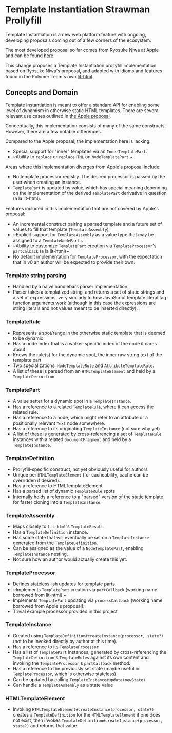 # Template Instantiation Strawman Prollyfill

Template Instantiation is a new web platform feature with ongoing, developing
proposals coming out of a few corners of the ecosystem.

The most developed proposal so far comes from Ryosuke Niwa at Apple and can be
found [here](https://github.com/w3c/webcomponents/blob/gh-pages/proposals/Template-Instantiation.md).

This change proposes a Template Instantiation prollyfill implementation based
on Ryosuke Niwa's proposal, and adapted with idioms and features found in
the Polymer Team's own [lit-html](https://github.com/polymerlabs/lit-html).

## Concepts and Domain

Template Instantiation is meant to offer a standard API for enabling some
level of dynamism in otherwise static HTML templates. There are several
relevant use cases outlined in [the Apple proposal](https://github.com/w3c/webcomponents/blob/gh-pages/proposals/Template-Instantiation.md#2-use-cases).

Conceptually, this implementation consists of many of the same constructs.
However, there are a few notable differences.

Compared to the Apple proposal, the implementation here is lacking:

 - Special support for "inner" templates via an `InnerTemplatePart`.
 - ~Ability to `replace` or `replaceHTML` on `NodeTemplatePart`.~

Areas where this implementation diverges from Apple's proposal include:

 - No template processor registry. The desired processor is passed by the user
   when creating an instance.
 - `TemplatePart` is updated by value, which has special meaning depending on
   the implementation of the derived `TemplatePart` derivative in question
   (a la lit-html).

Features included in this implementation that are not covered by Apple's
proposal:

 - An incremental construct pairing a parsed template and a future set of
   values to fill that template (`TemplateAssembly`)
 - ~Explicit support for `TemplateAssembly` as a value type that may be assigned
   to a `TemplateNodePart`.~
 - ~Ability to customize `TemplatePart` creation via `TemplateProcessor`'s
   `partCalback` (a la lit-html)~
 - No default implementation for `TemplateProcessor`, with the expectation that
   in v0 an author will be expected to provide their own.

### Template string parsing

 - Handled by a naive handlebars parser implementation.
 - Parser takes a templatized string, and returns a set of static strings and
   a set of expressions, very similarly to how JavaScript template literal
   tag function arguments work (although in this case the expressions are
   string literals and not values meant to be inserted directly).

### TemplateRule

 - Represents a spot/range in the otherwise static template that is deemed to
   be dynamic
 - Has a node index that is a walker-specific index of the node it cares about
 - Knows the rule(s) for the dynamic spot, the inner raw string text of
   the template part
 - Two specializations: `NodeTemplateRule` and `AttributeTemplateRule`.
 - A list of these is parsed from an `HTMLTemplateElement` and held by a
   `TemplateDefinition`

### TemplatePart

 - A value setter for a dynamic spot in a `TemplateInstance`.
 - Has a reference to a related `TemplateRule`, where it can access the
   related rule.
 - Has a reference to a node, which might refer to an attribute or a
   positionally relevant `Text` node somewhere.
 - Has a reference to its originating `TemplateInstance` (not sure why yet)
 - A list of these is generated by cross-referencing a set of `TemplateRule`
   instances with a related `DocumentFragment` and held by a
   `TemplateInstance`.

### TemplateDefinition

 - Prollyfill-specific construct, not yet obviously useful for authors
 - Unique per `HTMLTemplateElement` (for cacheability, cache can be overridden
   if desired).
 - Has a reference to HTMLTemplateElement
 - Has a parsed list of dynamic `TemplateRule` spots
 - Internally holds a reference to a "parsed" version of the static template
   for faster cloning into a `TemplateInstance`.

### TemplateAssembly

 - Maps closely to `lit-html`'s `TemplateResult`.
 - Has a `TemplateDefinition` instance.
 - Has some state that will eventually be set on a `TemplateInstance` generated
   from the `TemplateDefinition`.
 - Can be assigned as the value of a `NodeTemplatePart`, enabling
   `TemplateInstance` nesting.
 - Not sure how an author would actually create this yet.

### TemplateProcessor

 - Defines stateless-ish updates for template parts.
 - ~Implements `TemplatePart` creation via `partCallback` (working name
   borrowed from lit-html).~
 - Implements `TemplatePart` updating via `processCallback` (working name
   borrowed from Apple's proposal).
 - Trivial example processor provided in this project

### TemplateInstance

 - Created using `TemplateDefinition#createInstance(processor, state?)` (not
   to be invoked directly by author at this time).
 - Has a reference to its `TemplateProcessor`
 - Has a list of `TemplatePart` instances, generated by cross-referencing the
   `TemplateDefinition`'s `TemplateRules` against its own content and
   invoking the `TemplateProcessor`'s `partCallback` method.
 - Has a reference to the previously set state (maybe useful in
   `TemplateProcessor`, which is otherwise stateless)
 - Can be updated by calling `TemplateInstance#update(newState)`
 - Can handle a `TemplateAssembly` as a state value

### HTMLTemplateElement

 - Invoking `HTMLTemplateElement#createInstance(processor, state?)` creates
   a `TemplateDefinition` for the `HTMLTemplateElement` if one does not exist,
   then invokes `TemplateDefinition#createInstance(processor, state?)` and
   returns that value.


